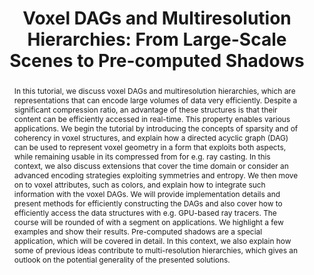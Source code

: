 ---
layout: publication
code: 2018-EG-dags_tutorial
title: "Voxel DAGs and Multiresolution Hierarchies: From Large-Scale Scenes to Pre-computed Shadows"
authors: Ulf Assarsson, Markus Billeter, Dan Dolonius, Elmar Eisemann, Alberto Jaspe-Villanueva, Leonardo Scandolo, and Erik Sintorn
year: 2018
type: Tutorial
conference: EuroGraphics 2018
abstract: "In this tutorial, we discuss voxel DAGs and multiresolution hierarchies, which are representations that can encode large volumes of data very efficiently. Despite a significant compression ratio, an advantage of these structures is that their content can be efficiently accessed in real-time. This property enables various applications. We begin the tutorial by introducing the concepts of sparsity and of coherency in voxel structures, and explain how a directed acyclic graph (DAG) can be used to represent voxel geometry in a form that exploits both aspects, while remaining usable in its compressed from for e.g. ray casting. In this context, we also discuss extensions that cover the time domain or consider an advanced encoding strategies exploiting symmetries and entropy. We then move on to voxel attributes, such as colors, and explain how to integrate such information with the voxel DAGs. We will provide implementation details and present methods for efficiently constructing the DAGs and also cover how to efficiently access the data structures with e.g. GPU-based ray tracers. The course will be rounded of with a segment on applications. We highlight a few examples and show their results. Pre-computed shadows are a special application, which will be covered in detail. In this context, we also explain how some of previous ideas contribute to multi-resolution hierarchies, which gives an outlook on the potential generality of the presented solutions."
projects: 
 - Massive models
doi: 10.2312/egt.20181028
links:
 - {name: Tutorial Website, url: "https://www.crs4.it/vic/eg2018-tutorial-voxels"}
bibtex: "@InProceedings{Assarsson:2018:VDM,\n
    author = {Ulf Assarsson and Markus Billeter and Dan Dolonius and Elmar Eisemann and Alberto Jaspe-Villanueva and Leonardo Scandolo and Erik Sintorn},\n
    editor = {Tobias Ritschel and Alexandru Telea},\n
    title = {Voxel DAGs and Multiresolution Hierarchies: From Large-Scale Scenes to Pre-computed Shadows},\n
    booktitle = {Proc. EUROGRAPHICS Tutorials},\n
    month = {April},\n
    year = {2018},\n
    url = {http://vic.crs4.it/vic/cgi-bin/bib-page.cgi?id='Assarsson:2018:VDM'},\n
}" 

---